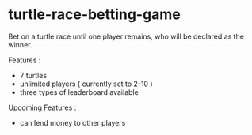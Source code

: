 # turtle-race-betting-game
Bet on a turtle race until one player remains, who will be declared as the winner.

Features :
 - 7 turtles
 - unlimited players ( currently set to 2-10 )
 - three types of leaderboard available
 
Upcoming Features :
 - can lend money to other players
